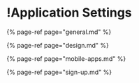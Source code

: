 # !Application Settings

{% page-ref page="general.md" %}

{% page-ref page="design.md" %}

{% page-ref page="mobile-apps.md" %}

{% page-ref page="sign-up.md" %}



